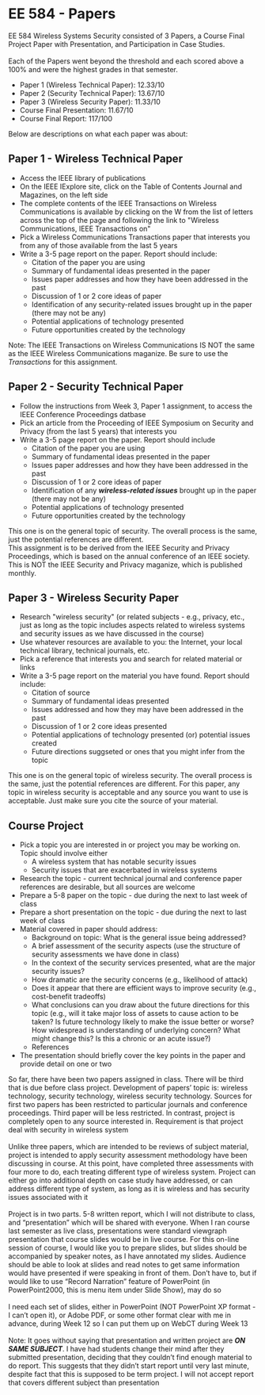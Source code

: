# EE 584 - Papers

EE 584 Wireless Systems Security consisted of 3 Papers, a Course Final Project Paper with Presentation, and Participation in Case Studies. </br>
</br>
Each of the Papers went beyond the threshold and each scored above a 100% and were the highest grades in that semester.

* Paper 1 (Wireless Technical Paper): 12.33/10
* Paper 2 (Security Technical Paper): 13.67/10
* Paper 3 (Wireless Security Paper): 11.33/10
* Course Final Presentation: 11.67/10
* Course Final Report: 117/100

Below are descriptions on what each paper was about:

## Paper 1 - Wireless Technical Paper

* Access the IEEE library of publications
* On the IEEE IExplore site, click on the Table of Contents Journal and Magazines, on the left side
* The complete contents of the IEEE Transactions on Wireless Communications is available by clicking on the W from the list of letters across the top of the page and following the link to "Wireless Communications, IEEE Transactions on"
* Pick a Wireless Communications Transactions paper that interests you from any of those available from the last 5 years
* Write a 3-5 page report on the paper. Report should include:
  * Citation of the paper you are using
  * Summary of fundamental ideas presented in the paper
  * Issues paper addresses and how they have been addressed in the past
  * Discussion of 1 or 2 core ideas of paper
  * Identification of any security-related issues brought up in the paper (there may not be any)
  * Potential applications of technology presented
  * Future opportunities created by the technology

Note: The IEEE Transactions on Wireless Communications IS NOT the same as the IEEE Wireless Communications maganize. Be sure to use the *Transactions* for this assignment.

## Paper 2 - Security Technical Paper

* Follow the instructions from Week 3, Paper 1 assignment, to access the IEEE Conference Proceedings datbase
* Pick an article from the Proceeding of IEEE Symposium on Security and Privacy (from the last 5 years) that interests you
* Write a 3-5 page report on the paper. Report should include
  * Citation of the paper you are using
  * Summary of fundamental ideas presented in the paper
  * Issues paper addresses and how they have been addressed in the past
  * Discussion of 1 or 2 core ideas of paper
  * Identification of any ***wireless-related issues*** brought up in the paper (there may not be any)
  * Potential applications of technology presented
  * Future opportunities created by the technology

This one is on the general topic of security. The overall process is the same, just the potential references are different. </br>
This assignment is to be derived from the IEEE Security and Privacy Proceedings, which is based on the annual conference of an IEEE society. This is NOT the IEEE Security and Privacy maganize, which is published monthly.

## Paper 3 - Wireless Security Paper

* Research "wireless security" (or related subjects - e.g., privacy, etc., just as long as the topic includes aspects related to wireless systems and security issues as we have discussed in the course)
* Use whatever resources are available to you: the Internet, your local technical library, technical journals, etc.
* Pick a reference that interests you and search for related material or links
* Write a 3-5 page report on the material you have found. Report should include:
  * Citation of source
  * Summary of fundamental ideas presented
  * Issues addressed and how they may have been addressed in the past
  * Discussion of 1 or 2 core ideas presented
  * Potential applications of technology presented (or) potential issues created
  * Future directions suggseted or ones that you might infer from the topic

This one is on the general topic of wireless security. The overall process is the same, just the potential references are different. For this paper, any topic in wireless security is acceptable and any source you want to use is acceptable. Just make sure you cite the source of your material.

## Course Project

* Pick a topic you are interested in or project you may be working on. Topic should involve either
  * A wireless system that has notable security issues
  * Security issues that are exacerbated in wireless systems
* Research the topic - current technical journal and conference paper references are desirable, but all sources are welcome
* Prepare a 5-8 paper on the topic - due during the next to last week of class
* Prepare a short presentation on the topic - due during the next to last week of class
* Material covered in paper should address:
  * Background on topic: What is the general issue being addressed?
  * A brief assessment of the security aspects (use the structure of security assessments we have done in class)
  * In the context of the security services presented, what are the major security issues?
  * How dramatic are the security concerns (e.g., likelihood of attack)
  * Does it appear that there are efficient ways to improve security (e.g., cost-benefit tradeoffs)
  * What conclusions can you draw about the future directions for this topic (e.g., will it take major loss of assets to cause action to be taken? Is future technology likely to make the issue better or worse? How widespread is understanding of underlying concern? What might change this? Is this a chronic or an acute issue?)
  * References
* The presentation should briefly cover the key points in the paper and provide detail on one or two

So far, there have been two papers assigned in class. There will be third that is due before class project. Development of papers’ topic is: wireless technology, security technology, wireless security technology. Sources for first two papers has been restricted to particular journals and conference proceedings. Third paper will be less restricted. In contrast, project is completely open to any source interested in. Requirement is that project deal with security in wireless system </br>
</br>
Unlike three papers, which are intended to be reviews of subject material, project is intended to apply security assessment methodology have been discussing in course. At this point, have completed three assessments with four more to do, each treating different type of wireless system. Project can either go into additional depth on case study have addressed, or can address different type of system, as long as it is wireless and has security issues associated with it </br>
</br>
Project is in two parts. 5-8 written report, which I will not distribute to class, and “presentation” which will be shared with everyone. When I ran course last semester as live class, presentations were standard viewgraph presentation that course slides would be in live course. For this on-line session of course, I would like you to prepare slides, but slides should be accompanied by speaker notes, as I have annotated my slides. Audience should be able to look at slides and read notes to get same information would have presented if were speaking in front of them. Don’t have to, but if would like to use “Record Narration” feature of PowerPoint (in PowerPoint2000, this is menu item under Slide Show), may do so </br>
</br>
I need each set of slides, either in PowerPoint (NOT PowerPoint XP format - I can’t open it), or Adobe PDF, or some other format clear with me in advance, during Week 12 so I can put them up on WebCT during Week 13 </br>
</br>
Note: It goes without saying that presentation and written project are ***ON SAME SUBJECT***. I have had students change their mind after they submitted presentation, deciding that they couldn’t find enough material to do report. This suggests that they didn’t start report until very last minute, despite fact that this is supposed to be term project. I will not accept report that covers different subject than presentation
